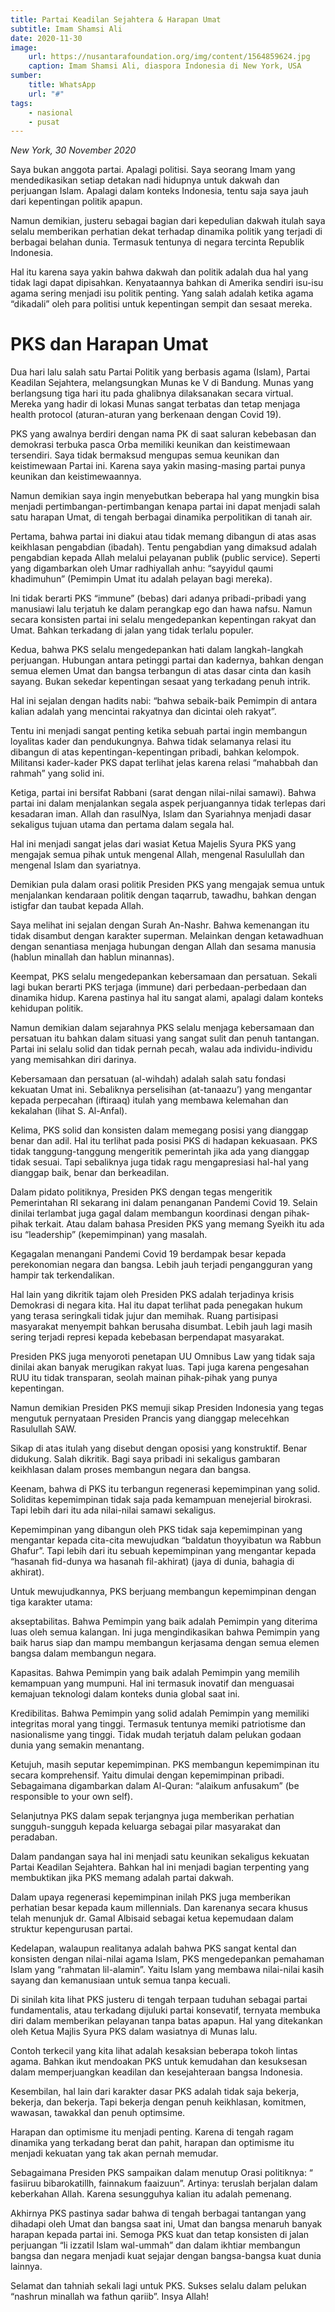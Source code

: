 ```yaml
---
title: Partai Keadilan Sejahtera & Harapan Umat
subtitle: Imam Shamsi Ali
date: 2020-11-30
image: 
    url: https://nusantarafoundation.org/img/content/1564859624.jpg
    caption: Imam Shamsi Ali, diaspora Indonesia di New York, USA
sumber: 
    title: WhatsApp
    url: "#"
tags:
    - nasional
    - pusat
---
```


*New York, 30 November 2020*

Saya bukan anggota partai. Apalagi politisi. Saya seorang Imam yang mendedikasikan setiap detakan nadi hidupnya untuk dakwah dan perjuangan Islam. Apalagi dalam konteks Indonesia, tentu saja saya jauh dari kepentingan politik apapun. 

Namun demikian, justeru sebagai bagian dari kepedulian dakwah itulah saya selalu memberikan perhatian dekat terhadap dinamika politik yang terjadi di berbagai belahan dunia. Termasuk tentunya di negara tercinta Republik Indonesia. 

Hal itu karena saya yakin bahwa dakwah dan politik adalah dua hal yang tidak lagi dapat dipisahkan. Kenyataannya bahkan di Amerika sendiri isu-isu agama sering menjadi isu politik penting. Yang salah adalah ketika agama “dikadali” oleh para politisi untuk kepentingan sempit dan sesaat mereka. 

# PKS dan Harapan Umat 

Dua hari lalu salah satu Partai Politik yang berbasis agama (Islam), Partai Keadilan Sejahtera, melangsungkan Munas ke V di Bandung. Munas yang berlangsung tiga hari itu pada ghalibnya dilaksanakan secara virtual. Mereka yang hadir di lokasi Munas sangat terbatas dan tetap menjaga health protocol (aturan-aturan yang berkenaan dengan Covid 19). 

PKS yang awalnya berdiri dengan nama PK di saat saluran kebebasan dan demokrasi terbuka pasca Orba memiliki keunikan dan keistimewaan tersendiri. Saya tidak bermaksud mengupas semua keunikan dan keistimewaan Partai ini. Karena saya yakin masing-masing partai punya keunikan dan keistimewaannya. 

Namun demikian saya ingin menyebutkan beberapa hal yang mungkin bisa menjadi pertimbangan-pertimbangan kenapa partai ini dapat menjadi salah satu harapan Umat, di tengah berbagai dinamika perpolitikan di tanah air.

Pertama, bahwa partai ini diakui atau tidak memang dibangun di atas asas keikhlasan pengabdian (ibadah). Tentu pengabdian yang dimaksud adalah pengabdian kepada Allah melalui pelayanan publik (public service). Seperti yang digambarkan oleh Umar radhiyallah anhu: “sayyidul qaumi khadimuhun” (Pemimpin Umat itu adalah pelayan bagi mereka). 

Ini tidak berarti PKS “immune” (bebas) dari adanya pribadi-pribadi yang manusiawi lalu terjatuh ke dalam perangkap ego dan hawa nafsu. Namun secara konsisten partai ini selalu mengedepankan kepentingan rakyat dan Umat. Bahkan terkadang di jalan yang tidak terlalu populer.

Kedua, bahwa PKS selalu mengedepankan hati dalam langkah-langkah perjuangan. Hubungan antara petinggi partai dan kadernya, bahkan dengan semua elemen Umat dan bangsa terbangun di atas dasar cinta dan kasih sayang. Bukan sekedar kepentingan sesaat yang terkadang penuh intrik.

Hal ini sejalan dengan hadits nabi: “bahwa sebaik-baik Pemimpin di antara kalian adalah yang mencintai rakyatnya dan dicintai oleh rakyat”.

Tentu ini menjadi sangat penting ketika sebuah partai ingin membangun loyalitas kader dan pendukungnya. Bahwa tidak selamanya relasi itu dibangun di atas kepentingan-kepentingan pribadi, bahkan kelompok. Militansi kader-kader PKS dapat terlihat jelas karena relasi “mahabbah dan rahmah” yang solid ini. 

Ketiga, partai ini bersifat Rabbani (sarat dengan nilai-nilai samawi). Bahwa partai ini dalam menjalankan segala aspek perjuangannya tidak terlepas dari kesadaran iman. Allah dan rasulNya, Islam dan Syariahnya menjadi dasar sekaligus tujuan utama dan pertama dalam segala hal. 

Hal ini menjadi sangat jelas dari wasiat Ketua Majelis Syura PKS yang mengajak semua pihak untuk mengenal Allah, mengenal Rasulullah dan mengenal Islam dan syariatnya.

Demikian pula dalam orasi politik Presiden PKS yang mengajak semua untuk menjalankan kendaraan politik dengan taqarrub, tawadhu, bahkan dengan istigfar dan taubat kepada Allah. 

Saya melihat ini sejalan dengan Surah An-Nashr. Bahwa kemenangan itu tidak disambut dengan karakter superman. Melainkan dengan ketawadhuan dengan senantiasa menjaga hubungan dengan Allah dan sesama manusia (hablun minallah dan hablun minannas).

Keempat, PKS selalu mengedepankan kebersamaan dan persatuan. Sekali lagi bukan berarti PKS terjaga (immune) dari perbedaan-perbedaan dan dinamika hidup. Karena pastinya hal itu sangat alami, apalagi dalam konteks kehidupan politik. 

Namun demikian dalam sejarahnya PKS selalu menjaga kebersamaan dan persatuan itu bahkan dalam situasi yang sangat sulit dan penuh tantangan. Partai ini selalu solid dan tidak pernah pecah, walau ada individu-individu yang memisahkan diri darinya.

Kebersamaan dan persatuan (al-wihdah) adalah salah satu fondasi kekuatan Umat ini. Sebaliknya perselisihan (at-tanaazu’) yang mengantar kepada perpecahan (iftiraaq) itulah yang membawa kelemahan dan kekalahan (lihat S. Al-Anfal). 

Kelima, PKS solid dan konsisten dalam memegang posisi yang dianggap benar dan adil. Hal itu terlihat pada posisi PKS di hadapan kekuasaan. PKS tidak tanggung-tanggung mengeritik pemerintah jika ada yang dianggap tidak sesuai. Tapi sebaliknya juga tidak ragu mengapresiasi hal-hal yang dianggap baik, benar dan berkeadilan.

Dalam pidato politiknya, Presiden PKS dengan tegas mengeritik Pemerintahan RI sekarang ini dalam penanganan Pandemi Covid 19. Selain dinilai terlambat juga gagal dalam membangun koordinasi dengan pihak-pihak terkait. Atau dalam bahasa Presiden PKS yang memang Syeikh itu ada isu “leadership” (kepemimpinan) yang masalah.

Kegagalan menangani Pandemi Covid 19 berdampak besar kepada perekonomian negara dan bangsa. Lebih jauh terjadi pengangguran yang hampir tak terkendalikan.

Hal lain yang dikritik tajam oleh Presiden PKS adalah terjadinya krisis Demokrasi di negara kita. Hal itu dapat terlihat pada penegakan hukum yang terasa seringkali tidak jujur dan memihak. Ruang partisipasi masyarakat menyempit bahkan berusaha disumbat. Lebih jauh lagi masih sering terjadi represi kepada kebebasan berpendapat masyarakat. 

Presiden PKS juga menyoroti penetapan UU Omnibus Law yang tidak saja dinilai akan banyak merugikan rakyat luas. Tapi juga karena pengesahan RUU itu tidak transparan, seolah mainan pihak-pihak yang punya kepentingan.

Namun demikian Presiden PKS memuji sikap Presiden Indonesia yang tegas mengutuk pernyataan Presiden Prancis yang dianggap melecehkan Rasulullah SAW. 

Sikap di atas itulah yang disebut dengan oposisi yang konstruktif. Benar didukung. Salah dikritik. Bagi saya pribadi ini sekaligus gambaran keikhlasan dalam proses membangun negara dan bangsa. 

Keenam, bahwa di PKS itu terbangun regenerasi kepemimpinan yang solid. Soliditas kepemimpinan tidak saja pada kemampuan menejerial birokrasi. Tapi lebih dari itu ada nilai-nilai samawi sekaligus. 

Kepemimpinan yang dibangun oleh PKS tidak saja kepemimpinan yang mengantar kepada cita-cita mewujudkan “baldatun thoyyibatun wa Rabbun Ghafur”. Tapi lebih dari itu sebuah kepemimpinan yang mengantar kepada “hasanah fid-dunya wa hasanah fil-akhirat) (jaya di dunia, bahagia di akhirat). 

Untuk mewujudkannya, PKS berjuang membangun kepemimpinan dengan tiga karakter utama: 

akseptabilitas. Bahwa Pemimpin yang baik adalah Pemimpin yang diterima luas oleh semua kalangan. Ini juga mengindikasikan bahwa Pemimpin yang baik harus siap dan mampu membangun kerjasama dengan semua elemen bangsa dalam membangun negara. 

Kapasitas. Bahwa Pemimpin yang baik adalah Pemimpin yang memilih kemampuan yang mumpuni. Hal ini termasuk inovatif dan menguasai kemajuan teknologi dalam konteks dunia global saat ini. 

Kredibilitas. Bahwa Pemimpin yang solid adalah Pemimpin yang memiliki integritas moral yang tinggi. Termasuk tentunya memiki patriotisme dan nasionalisme yang tinggi. Tidak mudah terjatuh dalam pelukan godaan dunia yang semakin menantang.

Ketujuh, masih seputar kepemimpinan. PKS membangun kepemimpinan itu secara komprehensif. Yaitu dimulai dengan kepemimpinan pribadi. Sebagaimana digambarkan dalam Al-Quran: “alaikum anfusakum” (be responsible to your own self). 

Selanjutnya PKS dalam sepak terjangnya juga memberikan perhatian sungguh-sungguh kepada keluarga sebagai pilar masyarakat dan peradaban. 

Dalam pandangan saya hal ini menjadi satu keunikan sekaligus kekuatan Partai Keadilan Sejahtera. Bahkan hal ini menjadi bagian terpenting yang membuktikan jika PKS memang adalah partai dakwah.

Dalam upaya regenerasi kepemimpinan inilah PKS juga memberikan perhatian besar kepada kaum millennials. Dan karenanya secara khusus telah menunjuk dr. Gamal Albisaid sebagai ketua kepemudaan dalam struktur kepengurusan partai.

Kedelapan, walaupun realitanya adalah bahwa PKS sangat kental dan konsisten dengan nilai-nilai agama Islam, PKS mengedepankan pemahaman Islam yang “rahmatan lil-alamin”. Yaitu Islam yang membawa nilai-nilai kasih sayang dan kemanusiaan untuk semua tanpa kecuali. 

Di sinilah kita lihat PKS justeru di tengah terpaan tuduhan sebagai partai fundamentalis, atau terkadang dijuluki partai konsevatif, ternyata membuka diri dalam memberikan pelayanan tanpa batas apapun. Hal yang ditekankan oleh Ketua Majlis Syura PKS dalam wasiatnya di Munas lalu. 

Contoh terkecil yang kita lihat adalah kesaksian beberapa tokoh lintas agama. Bahkan ikut mendoakan PKS untuk kemudahan dan kesuksesan dalam memperjuangkan keadilan dan kesejahteraan bangsa Indonesia.

Kesembilan, hal lain dari karakter dasar PKS adalah tidak saja bekerja, bekerja, dan bekerja. Tapi bekerja dengan penuh keikhlasan, komitmen, wawasan, tawakkal dan penuh optimsime.

Harapan dan optimisme itu menjadi penting. Karena di tengah ragam dinamika yang terkadang berat dan pahit, harapan dan optimisme itu menjadi kekuatan yang tak akan pernah memudar.

Sebagaimana Presiden PKS sampaikan dalam menutup Orasi politiknya: “ fasiiruu bibarokatillh, fainnakum faaizuun”. Artinya: teruslah berjalan dalam keberkahan Allah. Karena sesungguhya kalian itu adalah pemenang. 

Akhirnya PKS pastinya sadar bahwa di tengah berbagai tantangan yang dihadapi oleh Umat dan bangsa saat ini,  Umat dan bangsa menaruh banyak harapan kepada partai ini. Semoga PKS kuat dan tetap konsisten di jalan perjuangan “li izzatil Islam wal-ummah” dan dalam ikhtiar membangun bangsa dan negara menjadi kuat sejajar dengan bangsa-bangsa kuat dunia lainnya.

Selamat dan tahniah sekali lagi untuk PKS. Sukses selalu dalam pelukan “nashrun minallah wa fathun qariib”. Insya Allah!
